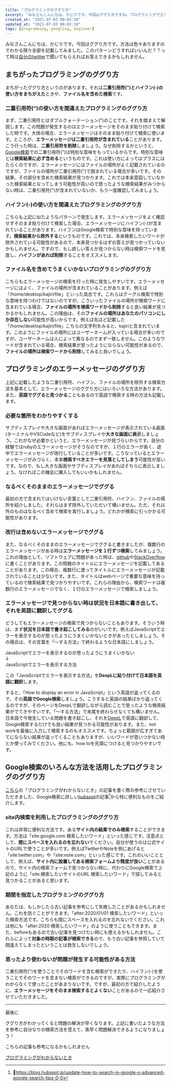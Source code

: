 ```yaml
---
title: "プログラミングのググり方"
excerpt: "みなさんこんにちは、かじりです。今回はググり方ですね。プログラミングでエラーが発生したときに必須です。ググり方をちょっと変更すれば見つかる答えがあります。その方法をたくさん書きました！参考になればいいな"
created_at: "2021-07-03 00:03:10"
updated_at: "2021-07-03 00:03:10"
tags: [programming, googling, beginner]
---
```


みなさんこんにちは、かじりです。今回はググり方です。方法は色々ありますのでわかる限り全部を記載してみました。このパターンどうすればいいんだ？？って時は[自分のtwitter](https://twitter.com/kajirikajiri)で聞いてもらえればお答えできるかもしれません。

## まちがったプログラミングのググり方

まちがったググり方というのがあります。それは**二重引用符(")とハイフン(-)の使い方をまちがえた**ときや、**ファイル名を含めた検索**です。

### 二重引用符(")の使い方を間違えたプログラミングのググり方

まず、二重引用符とはダブルクォーテーション(")のことです。それを踏まえて解説します。この問題が発生するのはエラーメッセージをそのまま貼り付けて検索した時です。大体の場合、エラーメッセージはそのまま貼り付けて検索に使います。ところが、**エラーメッセージは二重引用符が含まれている**ことがあります。こう行った時は、**二重引用符を削除**しましょう。なぜ削除するかというと、[Google検索](https://www.google.com/?hl=ja)での二重引用符(")は特別な意味をもっているからです。特別な意味とは**検索結果に必ず含める**というものです。これは使い方によってはプラスにはたらくのですが、エラーメッセージにはファイルの場所がよく記載されているのですが、ファイルの場所が二重引用符(")で囲まれている場合が多いです。その結果、その部分を含めた検索結果が見つかります。これでは本来意図していなかった検索結果となってしまう可能性が高いので思ったような検索結果がみつからない時は、二重引用符(")が含まれていないか、もう一度確認してみましょう。

### ハイフン(-)の使い方を間違えたプログラミングのググり方

こちらも上記に似たようなパターンで発生します。エラーメッセージをよく確認せずそのまま貼り付けて検索した場合、エラーメッセージにハイフン(-)が含まれていることがあります。ハイフンはGoogle検索で特別な意味を持っています。**検索結果から除外する**というものです。これでは、本来検索したいワードが除外されている可能性があるので、本来見つかるはずの答えが見つかっていないかもしれません。ですので、もし欲しい答えが見つからない時は検索ワードを見直し、**ハイフンがあれば削除**することをオススメします。

### ファイル名を含めてうまくいかないプログラミングのググり方

こちらもエラーメッセージの検索を行った時に発生しやすいです。エラーメッセージにはよく、ファイルの場所が含まれていることがあります。例えば「/home/desktop/kajiri/file」といった具合です。これらはグーグル検索で特別な意味を持つわけではないのですが、こういったファイルの場所が検索ワードに含まれている場合、**ファイルの場所を検索ワードから削除**すると良い結果が見つかるかもしれません。この理由は、その**ファイルの場所はあなたのパソコンにしか存在しない**可能性が高いからです。例えば先ほど記載した「/home/desktop/kajiri/file」こちらの文字列をみると、kajiriと含まれています。このようにファイルの場所にはユーザーネームが入っている場合が多いのですが、ユーザーネームは人によって異なるのでまず一致しません。このようなワードが含まれている場合、検索結果が思ったようにならない可能性があるので、**ファイルの場所は検索ワードから削除**してみると良いでしょう。

## プログラミングのエラーメッセージのググり方

上記に記載したような二重引用符、ハイフン、ファイルの場所を除外する検索方法を基本として、エラーメッセージのググり方にはいろいろな方法があります。また、**英語でググると見つかる**こともあるので英語で検索する時の方法も記載します。

### 必要な箇所をわかりやすくする

サブディスプレイや大きな画面があればエラーメッセージが表示されている画面(ターミナルやVSCodeなど)をサブディスプレイや**大きな画面に表示**しましょう。これがなぜ必要かというと、エラーメッセージが見づらいからです。自分の経験ではrubyのエラーメッセージがそうなのですが、１行のエラーが長く、途中でエラーメッセージが改行していることが多いです。こうなっているとエラーメッセージがみづらく、本来**検索すべきエラーを見落としてしまう**可能性が高いです。なので、もし大きな画面やサブディスプレイがあればそちらに表示しましょう。なければこの機会に購入してもいいかもしれません。

### なるべくそのままのエラーメッセージでググる

最初の方で含まれてはいけない言葉として二重引用符、ハイフン、ファイルの場所を紹介しました。それらはまず除外していただいて構いません。ただ、それ以外のものはなるべく含めて検索を実行しましょう。どれかが検索に引っかかる可能性があります。

### 改行は含めないエラーメッセージでググる

また、なるべくそのままのエラーメッセージでググると書きましたが、複数行のエラーメッセージがある時は**エラーメッセージを１行ずつ検索**してみましょう。これの理由として、ソフトウェアに問題があった時は、[github](https://github.com/)や[StackOverflow](https://ja.stackoverflow.com/)に書くことがあります。この問題のタイトルにエラーメッセージを記載してあることがあります。この場合、複数行に渡ってタイトルにエラーメッセージが記載されていることは少ないです。また、タイトルはwebページで重要な意味を持っているので検索結果で見つかりやすいです。これらの理由から、検索ワードは複数行のエラーメッセージでなく、１行のエラーメッセージで検索しましょう。

### エラーメッセージで見つからない時は状況を日本語に書き出して、それを英語に翻訳してググる

どうしてもエラーメッセージの検索で見つからないこともあります。そういう時は、まず**状況を日本語で書き起こしてみる**のがいいです。例えばJavaScriptでエラーを表示するのが思ったようにうまくいかないときがあったとしましょう。その場合は、その言葉を「〜する方法」で終わるような日本語にしましょう。

JavaScriptでエラーを表示するのが思ったようにうまくいかない  
↓  
JavaScriptでエラーを表示する方法

この「JavaScriptでエラーを表示する方法」を**DeepLに貼り付けて日本語を英語に翻訳**します。

すると、「How to display an error in JavaScript」という英語が返ってくるので、その**英語でGoogle検索**しましょう。こうすると英語の結果ばかり返ってくるのですが、そのページをDeepLで翻訳しながら読むことで思ったような検索結果がでてきやすいです。「〜する方法」で末尾を終わらせなくても構いません。日本語で今発生している問題を書き起こし、それを[DeepL](https://www.deepl.com/translator)で英語に翻訳して、Google検索するだけでも良い結果が見つかる可能性があります。また、not workを最後に入力して検索するのもオススメです。ちょっと範囲が広すぎてあてにならない結果が返ってくることもありますが、いいワードが思いつかない時とか使ってみてください。他にも、how toを先頭につけると見つかりやすいです。

## Google検索のいろんな方法を活用したプログラミングのググり方

[こちら](/when-you-dont-know-how-to-program)の「プログラミングがわからないとき」の記事を書く際の参考にさせていただきました、Google検索に詳しい[hubspot](https://www.hubspot.jp/)の記事[^1]から特に便利なものをご紹介します。

[^1]:https://blog.hubspot.jp/update-how-to-search-in-google-x-advanced-google-search-tips-0-0

### site内検索を利用したプログラミングのググり方

これは非常に便利な方法です。ある**サイト内の結果でのみ検索**することができます。方法は「site:google.com 検索したいワード」といった感じです。注意点として、**間にスペースを入れるのを忘れない**でください。自分が使うのは公式サイトのURLで使うことが多いです。例えばTwitterやNoteを例にあげると「site:twitter.com」や「site:note.com」といった感じです。これのいいこととして、例えば、**サイト内に設置してある検索フォームより精度が良い**ことがあるので、サイト内の検索フォームで見つからない時に、代わりにGoogle検索で上記のように「site:検索したいサイトのURL 検索したいワード」で探してみると見つかることがあると思います。

### 期間を指定したプログラミングのググり方

あなたは、もしかしたら古い記事を参考にして失敗したことがあるかもしれません。これを防ぐことができます。「after:2020/01/01 検索したいワード」といった検索方法です。こちらも間にスペースを入れるのを忘れないでください。これは他にも「after:2020 検索したいワード」のように使うこともできます。また、beforeもあるので古い記事を見つけたい時にも使えるかもしれません。これらによって**対象の時期の記事が検索できる**ので、もう古い記事を参照していて間違えてしまったということは発生しないでしょう。

### 思ったより使わないが問題が発生する可能性がある方法

二重引用符(")を使うことでそのワードを含む検索ができたり、ハイフン(-)を使うことでそのワードを含まない検索ができるのですが、実際にプログラミングがわからなくて使ったことがあまりないです。ですが、最初の方で紹介したように、**エラーメッセージをそのまま検索するとよくない**ことがあるので一応紹介させていただきました。

---

最後に

ググり方がわかってくると問題の解決が早くなります。上記に書いたような方法を参考に自分なりの検索方法を覚えて、素早く問題解決できるようになりましょう！

こちらの記事も参考になるかもしれません

<a is="my-link" href="/when-you-dont-know-how-to-program">プログラミングがわからないとき</a>
